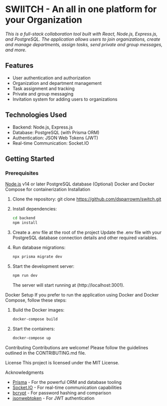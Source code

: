 # SWIITCH - An all in one platform for your Organization

 _This is a full-stack collaboration tool built with React, Node.js, Express.js, and PostgreSQL. The application allows users to join organizations, create and manage departments, assign tasks, send private and group messages, and more._

## Features
- User authentication and authorization
- Organization and department management
- Task assignment and tracking
- Private and group messaging
- Invitation system for adding users to organizations

## Technologies Used
- Backend: Node.js, Express.js
- Database: PostgreSQL (with Prisma ORM)
- Authentication: JSON Web Tokens (JWT)
- Real-time Communication: Socket.IO


## Getting Started

### Prerequisites

[Node.js](https://nodejs.org/) v14 or later
PostgreSQL database
(Optional) Docker and Docker Compose for containerization
Installation

1. Clone the repository:
   git clone https://github.com/dsparrowm/switch.git

2. Install dependencies:
    ```sh
    cd backend
    npm install
    ```

3. Create a .env file at the root of the project
    Update the .env file with your PostgreSQL database connection details and other required variables.

4. Run database migrations:
    ```sh
    npx prisma migrate dev
    ```

5. Start the development server:
    ```sh
    npm run dev
    ```

    The server will start running at (http://localhost:3001).

Docker Setup
If you prefer to run the application using Docker and Docker Compose, follow these steps:

1. Build the Docker images:
    ```sh
    docker-compose build
    ```

2. Start the containers:
    ```sh
    docker-compose up
    ```

Contributing
Contributions are welcome! Please follow the guidelines outlined in the CONTRIBUTING.md file.

License
This project is licensed under the MIT License.

Acknowledgments
- [Prisma](www.prisma.io) - For the powerful ORM and database tooling
- [Socket.IO]() - For real-time communication capabilities
- [bcrypt]() - For password hashing and comparison
- [jsonwebtoken]() - For JWT authentication